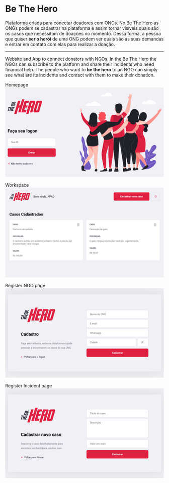 # Be The Hero

Plataforma criada para conectar doadores com ONGs. No Be The Hero as ONGs podem se cadastrar na plataforma e assim tornar visíveis quais são 
os casos que necessitam de doações no momento. Dessa forma, a pessoa que quiser __ser o herói__ de uma ONG podem ver quais são as suas demandas e 
entrar em contato com elas para realizar a doação.

-------------------------------------------

Website and App to connect donators with NGOs. In the Be The Hero the NGOs can subscribe to the platform and share their incidents who need 
financial help. The people who want to __be the hero__ to an NGO can simply see what are its incidents and contact with them to make their
donation.


Homepage
<img src="/prints/homepage.png">

Workspace
<img src="/prints/workspace.png">

Register NGO page
<img src="/prints/createNGO.png">


Register Incident page
<img src="/prints/createIncident.png">


